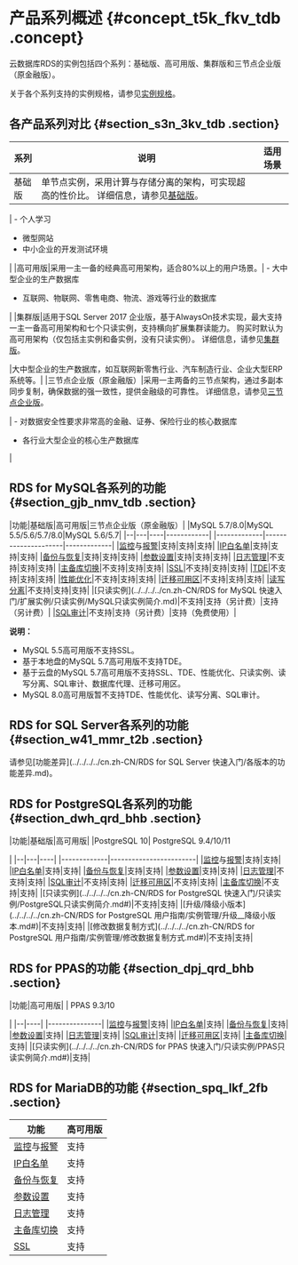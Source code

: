 # 产品系列概述 {#concept_t5k_fkv_tdb .concept}

云数据库RDS的实例包括四个系列：基础版、高可用版、集群版和三节点企业版（原金融版）。

关于各个系列支持的实例规格，请参见[实例规格](cn.zh-CN/云数据库RDS简介/实例规格/实例规格族.md)。

## 各产品系列对比 {#section_s3n_3kv_tdb .section}

|系列|说明|适用场景|
|--|--|----|
|基础版|单节点实例，采用计算与存储分离的架构，可实现超高的性价比。 详细信息，请参见[基础版](cn.zh-CN/云数据库RDS简介/产品系列/基础版.md#)。

 | -   个人学习
-   微型网站
-   中小企业的开发测试环境

 |
|高可用版|采用一主一备的经典高可用架构，适合80%以上的用户场景。| -   大中型企业的生产数据库
-   互联网、物联网、零售电商、物流、游戏等行业的数据库

 |
|集群版|适用于SQL Server 2017 企业版，基于AlwaysOn技术实现，最大支持一主一备高可用架构和七个只读实例，支持横向扩展集群读能力。 购买时默认为高可用架构（仅包括主实例和备实例，没有只读实例）。 详细信息，请参见[集群版](cn.zh-CN/云数据库RDS简介/产品系列/集群版.md)。

 |大中型企业的生产数据库，如互联网新零售行业、汽车制造行业、企业大型ERP系统等。|
|三节点企业版（原金融版）|采用一主两备的三节点架构，通过多副本同步复制，确保数据的强一致性，提供金融级的可靠性。 详细信息，请参见[三节点企业版](cn.zh-CN/云数据库RDS简介/产品系列/三节点企业版.md#)。

 | -   对数据安全性要求非常高的金融、证券、保险行业的核心数据库
-   各行业大型企业的核心生产数据库

 |

## RDS for MySQL各系列的功能 {#section_gjb_nmv_tdb .section}

|功能|基础版|高可用版|三节点企业版（原金融版）|
|MySQL 5.7/8.0|MySQL 5.5/5.6/5.7/8.0|MySQL 5.6/5.7|
|--|---|----|------------|
|-------------|---------------------|-------------|
|[监控](../../../../cn.zh-CN/用户指南/监控与报警/设置监控频率.md)与[报警](../../../../cn.zh-CN/用户指南/监控与报警/设置报警规则.md)|支持|支持|支持|
|[IP白名单](../../../../cn.zh-CN/用户指南/数据安全性/设置白名单.md)|支持|支持|支持|
|[备份与恢复](../../../../cn.zh-CN/用户指南/备份数据/备份RDS数据.md)|支持|支持|支持|
|[参数设置](../../../../cn.zh-CN/用户指南/实例管理/设置实例参数/使用控制台设置参数.md)|支持|支持|支持|
|[日志管理](../../../../cn.zh-CN/用户指南/日志管理.md)|不支持|支持|支持|
|[主备库切换](../../../../cn.zh-CN/用户指南/实例管理/切换主备实例.md)|不支持|支持|支持|
|[SSL](../../../../cn.zh-CN/用户指南/数据安全性/设置SSL加密.md)|不支持|支持|支持|
|[TDE](../../../../cn.zh-CN/用户指南/数据安全性/设置透明数据加密.md)|不支持|支持|支持|
|[性能优化](../../../../cn.zh-CN/用户指南/性能优化.md)|不支持|支持|支持|
|[迁移可用区](../../../../cn.zh-CN/用户指南/实例管理/迁移可用区.md)|不支持|支持|支持|
|[读写分离](../../../../cn.zh-CN/用户指南/读写分离/读写分离简介.md)|不支持|支持|支持|
|[只读实例](../../../../cn.zh-CN/RDS for MySQL 快速入门/扩展实例/只读实例/MySQL只读实例简介.md)|不支持|支持（另计费）|支持（另计费）|
|[SQL审计](../../../../cn.zh-CN/用户指南/数据安全性/SQL审计.md)|不支持|支持（另计费）|支持（免费使用）|

**说明：** 

-   MySQL 5.5高可用版不支持SSL。
-   基于本地盘的MySQL 5.7高可用版不支持TDE。
-   基于云盘的MySQL 5.7高可用版不支持SSL、TDE、性能优化、只读实例、读写分离、SQL审计、数据库代理、迁移可用区。
-   MySQL 8.0高可用版暂不支持TDE、性能优化、读写分离、SQL审计。

## RDS for SQL Server各系列的功能 {#section_w41_mmr_t2b .section}

请参见[功能差异](../../../../cn.zh-CN/RDS for SQL Server 快速入门/各版本的功能差异.md)。

## RDS for PostgreSQL各系列的功能 {#section_dwh_qrd_bhb .section}

|功能|基础版|高可用版|
|PostgreSQL 10| PostgreSQL 9.4/10/11

 |
|--|---|----|
|-------------|------------------------|
|[监控](../../../../cn.zh-CN/用户指南/监控与报警/设置监控频率.md)与[报警](../../../../cn.zh-CN/用户指南/监控与报警/设置报警规则.md)|支持|支持|
|[IP白名单](../../../../cn.zh-CN/用户指南/数据安全性/设置白名单.md)|支持|支持|
|[备份与恢复](../../../../cn.zh-CN/用户指南/备份数据/备份RDS数据.md)|支持|支持|
|[参数设置](../../../../cn.zh-CN/用户指南/实例管理/设置实例参数/使用控制台设置参数.md)|支持|支持|
|[日志管理](../../../../cn.zh-CN/用户指南/日志管理.md)|不支持|支持|
|[SQL审计](../../../../cn.zh-CN/用户指南/数据安全性/SQL审计.md)|不支持|支持|
|[迁移可用区](../../../../cn.zh-CN/用户指南/实例管理/迁移可用区.md)|不支持|支持|
|[主备库切换](../../../../cn.zh-CN/用户指南/实例管理/切换主备实例.md)|不支持|支持|
|[只读实例](../../../../cn.zh-CN/RDS for PostgreSQL 快速入门/只读实例/PostgreSQL只读实例简介.md#)|不支持|支持|
|[升级/降级小版本](../../../../cn.zh-CN/RDS for PostgreSQL 用户指南/实例管理/升级__降级小版本.md#)|不支持|支持|
|[修改数据复制方式](../../../../cn.zh-CN/RDS for PostgreSQL 用户指南/实例管理/修改数据复制方式.md#)|不支持|支持|

## RDS for PPAS的功能 {#section_dpj_qrd_bhb .section}

|功能|高可用版|
| PPAS 9.3/10

 |
|--|----|
|---------------|
|[监控](../../../../cn.zh-CN/用户指南/监控与报警/设置监控频率.md)与[报警](../../../../cn.zh-CN/用户指南/监控与报警/设置报警规则.md)|支持|
|[IP白名单](../../../../cn.zh-CN/用户指南/数据安全性/设置白名单.md)|支持|
|[备份与恢复](../../../../cn.zh-CN/用户指南/备份数据/备份RDS数据.md)|支持|
|[参数设置](../../../../cn.zh-CN/用户指南/实例管理/设置实例参数/使用控制台设置参数.md)|支持|
|[日志管理](../../../../cn.zh-CN/用户指南/日志管理.md)|支持|
|[SQL审计](../../../../cn.zh-CN/用户指南/数据安全性/SQL审计.md)|支持|
|[迁移可用区](../../../../cn.zh-CN/用户指南/实例管理/迁移可用区.md)|支持|
|[主备库切换](../../../../cn.zh-CN/用户指南/实例管理/切换主备实例.md)|支持|
|[只读实例](../../../../cn.zh-CN/RDS for PPAS 快速入门/只读实例/PPAS只读实例简介.md#)|支持|

## RDS for MariaDB的功能 {#section_spq_lkf_2fb .section}

|功能|高可用版|
|--|----|
|[监控](../../../../cn.zh-CN/用户指南/监控与报警/设置监控频率.md)与[报警](../../../../cn.zh-CN/用户指南/监控与报警/设置报警规则.md)|支持|
|[IP白名单](../../../../cn.zh-CN/用户指南/数据安全性/设置白名单.md)|支持|
|[备份与恢复](../../../../cn.zh-CN/用户指南/备份数据/备份RDS数据.md)|支持|
|[参数设置](../../../../cn.zh-CN/用户指南/实例管理/设置实例参数/使用控制台设置参数.md)|支持|
|[日志管理](../../../../cn.zh-CN/用户指南/日志管理.md)|支持|
|[主备库切换](../../../../cn.zh-CN/用户指南/实例管理/切换主备实例.md)|支持|
|[SSL](../../../../cn.zh-CN/用户指南/数据安全性/设置SSL加密.md)|支持|

